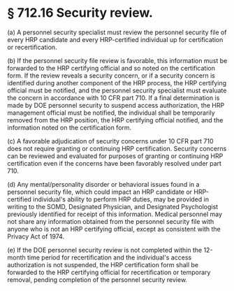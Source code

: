 # § 712.16   Security review.

(a) A personnel security specialist must review the personnel security file of every HRP candidate and every HRP-certified individual up for certification or recertification.


(b) If the personnel security file review is favorable, this information must be forwarded to the HRP certifying official and so noted on the certification form. If the review reveals a security concern, or if a security concern is identified during another component of the HRP process, the HRP certifying official must be notified, and the personnel security specialist must evaluate the concern in accordance with 10 CFR part 710. If a final determination is made by DOE personnel security to suspend access authorization, the HRP management official must be notified, the individual shall be temporarily removed from the HRP position, the HRP certifying official notified, and the information noted on the certification form.


(c) A favorable adjudication of security concerns under 10 CFR part 710 does not require granting or continuing HRP certification. Security concerns can be reviewed and evaluated for purposes of granting or continuing HRP certification even if the concerns have been favorably resolved under part 710.


(d) Any mental/personality disorder or behavioral issues found in a personnel security file, which could impact an HRP candidate or HRP-certified individual's ability to perform HRP duties, may be provided in writing to the SOMD, Designated Physician, and Designated Psychologist previously identified for receipt of this information. Medical personnel may not share any information obtained from the personnel security file with anyone who is not an HRP certifying official, except as consistent with the Privacy Act of 1974.


(e) If the DOE personnel security review is not completed within the 12-month time period for recertification and the individual's access authorization is not suspended, the HRP certification form shall be forwarded to the HRP certifying official for recertification or temporary removal, pending completion of the personnel security review.




